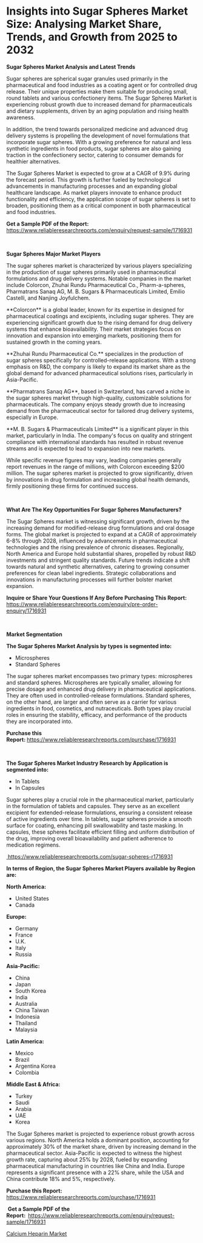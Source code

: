 <p><h1>Insights into Sugar Spheres Market Size: Analysing Market Share, Trends, and Growth from 2025 to 2032</h1></p><p><strong>Sugar Spheres Market Analysis and Latest Trends</strong></p>
<p><p>Sugar spheres are spherical sugar granules used primarily in the pharmaceutical and food industries as a coating agent or for controlled drug release. Their unique properties make them suitable for producing small, round tablets and various confectionery items. The Sugar Spheres Market is experiencing robust growth due to increased demand for pharmaceuticals and dietary supplements, driven by an aging population and rising health awareness.</p><p>In addition, the trend towards personalized medicine and advanced drug delivery systems is propelling the development of novel formulations that incorporate sugar spheres. With a growing preference for natural and less synthetic ingredients in food products, sugar spheres are also gaining traction in the confectionery sector, catering to consumer demands for healthier alternatives.</p><p>The Sugar Spheres Market is expected to grow at a CAGR of 9.9% during the forecast period. This growth is further fueled by technological advancements in manufacturing processes and an expanding global healthcare landscape. As market players innovate to enhance product functionality and efficiency, the application scope of sugar spheres is set to broaden, positioning them as a critical component in both pharmaceutical and food industries.</p></p>
<p><strong>Get a Sample PDF of the Report:&nbsp;</strong> <a href="https://www.reliableresearchreports.com/enquiry/request-sample/1716931?utm_campaign=2714&utm_medium=2&utm_source=Github&utm_content=ia&utm_term=08032025&utm_id=sugar-spheres">https://www.reliableresearchreports.com/enquiry/request-sample/1716931</a></p>
<p>&nbsp;</p>
<p><strong>Sugar Spheres Major Market Players</strong></p>
<p><p>The sugar spheres market is characterized by various players specializing in the production of sugar spheres primarily used in pharmaceutical formulations and drug delivery systems. Notable companies in the market include Colorcon, Zhuhai Rundu Pharmaceutical Co., Pharm-a-spheres, Pharmatrans Sanaq AG, M. B. Sugars & Pharmaceuticals Limited, Emilio Castelli, and Nanjing Joyfulchem.</p><p>**Colorcon** is a global leader, known for its expertise in designed for pharmaceutical coatings and excipients, including sugar spheres. They are experiencing significant growth due to the rising demand for drug delivery systems that enhance bioavailability. Their market strategies focus on innovation and expansion into emerging markets, positioning them for sustained growth in the coming years.</p><p>**Zhuhai Rundu Pharmaceutical Co.** specializes in the production of sugar spheres specifically for controlled-release applications. With a strong emphasis on R&D, the company is likely to expand its market share as the global demand for advanced pharmaceutical solutions rises, particularly in Asia-Pacific.</p><p>**Pharmatrans Sanaq AG**, based in Switzerland, has carved a niche in the sugar spheres market through high-quality, customizable solutions for pharmaceuticals. The company enjoys steady growth due to increasing demand from the pharmaceutical sector for tailored drug delivery systems, especially in Europe.</p><p>**M. B. Sugars & Pharmaceuticals Limited** is a significant player in this market, particularly in India. The company's focus on quality and stringent compliance with international standards has resulted in robust revenue streams and is expected to lead to expansion into new markets.</p><p>While specific revenue figures may vary, leading companies generally report revenues in the range of millions, with Colorcon exceeding $200 million. The sugar spheres market is projected to grow significantly, driven by innovations in drug formulation and increasing global health demands, firmly positioning these firms for continued success.</p></p>
<p>&nbsp;</p>
<p><strong>What Are The Key Opportunities For Sugar Spheres Manufacturers?</strong></p>
<p><p>The Sugar Spheres market is witnessing significant growth, driven by the increasing demand for modified-release drug formulations and oral dosage forms. The global market is projected to expand at a CAGR of approximately 6-8% through 2028, influenced by advancements in pharmaceutical technologies and the rising prevalence of chronic diseases. Regionally, North America and Europe hold substantial shares, propelled by robust R&D investments and stringent quality standards. Future trends indicate a shift towards natural and synthetic alternatives, catering to growing consumer preferences for clean label ingredients. Strategic collaborations and innovations in manufacturing processes will further bolster market expansion.</p></p>
<p><strong>Inquire or Share Your Questions If Any Before Purchasing This Report:</strong> <a href="https://www.reliableresearchreports.com/enquiry/pre-order-enquiry/1716931?utm_campaign=2714&utm_medium=2&utm_source=Github&utm_content=ia&utm_term=08032025&utm_id=sugar-spheres">https://www.reliableresearchreports.com/enquiry/pre-order-enquiry/1716931</a></p>
<p>&nbsp;</p>
<p><strong>Market Segmentation</strong></p>
<p><strong>The Sugar Spheres Market Analysis by types is segmented into:</strong></p>
<p><ul><li>Microspheres</li><li>Standard Spheres</li></ul></p>
<p><p>The sugar spheres market encompasses two primary types: microspheres and standard spheres. Microspheres are typically smaller, allowing for precise dosage and enhanced drug delivery in pharmaceutical applications. They are often used in controlled-release formulations. Standard spheres, on the other hand, are larger and often serve as a carrier for various ingredients in food, cosmetics, and nutraceuticals. Both types play crucial roles in ensuring the stability, efficacy, and performance of the products they are incorporated into.</p></p>
<p><strong>Purchase this Report:&nbsp;</strong><a href="https://www.reliableresearchreports.com/purchase/1716931?utm_campaign=2714&utm_medium=2&utm_source=Github&utm_content=ia&utm_term=08032025&utm_id=sugar-spheres">https://www.reliableresearchreports.com/purchase/1716931</a></p>
<p>&nbsp;</p>
<p><strong>The Sugar Spheres Market Industry Research by Application is segmented into:</strong></p>
<p><ul><li>In Tablets</li><li>In Capsules</li></ul></p>
<p><p>Sugar spheres play a crucial role in the pharmaceutical market, particularly in the formulation of tablets and capsules. They serve as an excellent excipient for extended-release formulations, ensuring a consistent release of active ingredients over time. In tablets, sugar spheres provide a smooth surface for coating, enhancing pill swallowability and taste masking. In capsules, these spheres facilitate efficient filling and uniform distribution of the drug, improving overall bioavailability and patient adherence to medication regimens.</p></p>
<p><a href="https://www.reliableresearchreports.com/sugar-spheres-r1716931?utm_campaign=2714&utm_medium=2&utm_source=Github&utm_content=ia&utm_term=08032025&utm_id=sugar-spheres">&nbsp;https://www.reliableresearchreports.com/sugar-spheres-r1716931</a></p>
<p><strong>In terms of Region, the Sugar Spheres Market Players available by Region are:</strong></p>
<p>
    <p> <strong> North America: </strong>
        <ul>
            <li>United States</li>
            <li>Canada</li>
        </ul>
        </p> 
    <p> <strong> Europe: </strong>
        <ul>
            <li>Germany</li>
            <li>France</li>
            <li>U.K.</li>
            <li>Italy</li>
            <li>Russia</li>
        </ul>
        </p> 
    <p> <strong> Asia-Pacific: </strong>
        <ul>
            <li>China</li>
            <li>Japan</li>
            <li>South Korea</li>
            <li>India</li>
            <li>Australia</li>
            <li>China Taiwan</li>
            <li>Indonesia</li>
            <li>Thailand</li>
            <li>Malaysia</li>
        </ul>
        </p> 
    <p> <strong> Latin America: </strong>
        <ul>
            <li>Mexico</li>
            <li>Brazil</li>
            <li>Argentina Korea</li>
            <li>Colombia</li>
        </ul>
        </p> 
    <p> <strong> Middle East & Africa: </strong>
        <ul>
            <li>Turkey</li>
            <li>Saudi</li>
            <li>Arabia</li>
            <li>UAE</li>
            <li>Korea</li>
        </ul>
    </p>
    </p>
<p><p>The Sugar Spheres market is projected to experience robust growth across various regions. North America holds a dominant position, accounting for approximately 30% of the market share, driven by increasing demand in the pharmaceutical sector. Asia-Pacific is expected to witness the highest growth rate, capturing about 25% by 2028, fueled by expanding pharmaceutical manufacturing in countries like China and India. Europe represents a significant presence with a 22% share, while the USA and China contribute 18% and 5%, respectively.</p></p>
<p><strong>Purchase this Report: </strong><a href="https://www.reliableresearchreports.com/purchase/1716931?utm_campaign=2714&utm_medium=2&utm_source=Github&utm_content=ia&utm_term=08032025&utm_id=sugar-spheres">https://www.reliableresearchreports.com/purchase/1716931</a></p>
<p>&nbsp;<strong>Get a Sample PDF of the Report:&nbsp;&nbsp;</strong><a href="https://www.reliableresearchreports.com/enquiry/request-sample/1716931?utm_campaign=2714&utm_medium=2&utm_source=Github&utm_content=ia&utm_term=08032025&utm_id=sugar-spheres">https://www.reliableresearchreports.com/enquiry/request-sample/1716931</a></p>
<p><strong></strong></p>
<p><p><a href="https://github.com/nabadeneme/Market-Research-Report-List-1/blob/main/calcium-heparin-market.md?utm_campaign=2714&utm_medium=2&utm_source=Github&utm_content=ia&utm_term=08032025&utm_id=sugar-spheres">Calcium Heparin Market</a></p></p>